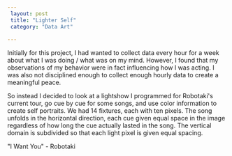```yaml
---
 layout: post
 title: "Lighter Self"
 category: "Data Art"
 
---
```


Initially for this project, I had wanted to collect data every hour for a week about what I was doing / what was on my mind. However, I found that my observations of my behavior were in fact influencing how I was acting. I was also not disciplined enough to collect enough hourly data to create a meaningful peace. 

So instead I decided to look at a lightshow I programmed for Robotaki's current tour, go cue by cue for some songs, and use color information to create self portraits. We had 14 fixtures, each with ten pixels. The song unfolds in the horizontal direction, each cue given equal space in the image regardless of how long the cue actually lasted in the song. The vertical domain is subdivided so that each light pixel is given equal spacing. 

"I Want You" - Robotaki











